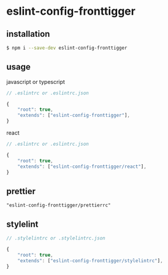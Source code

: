 # eslint-config-fronttigger

## installation

```bash
$ npm i --save-dev eslint-config-fronttigger
```

## usage

javascript or typescript

```js
// .eslintrc or .eslintrc.json

{
    "root": true,
    "extends": ["eslint-config-fronttigger"],
}
```

react

```js
// .eslintrc or .eslintrc.json

{
    "root": true,
    "extends": ["eslint-config-fronttigger/react"],
}
```

## prettier

```text
"eslint-config-fronttigger/prettierrc"
```

## stylelint

```js
// .stylelintrc or .stylelintrc.json

{
    "root": true,
    "extends": ["eslint-config-fronttigger/stylelintrc"],
}
```
